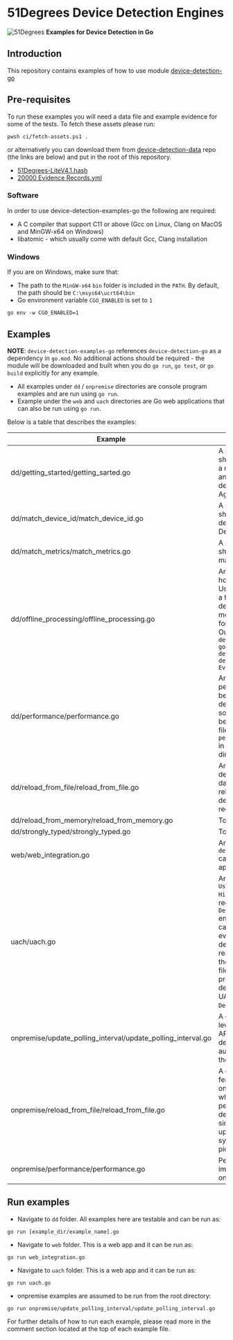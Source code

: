 # 51Degrees Device Detection Engines

![51Degrees](https://51degrees.com/DesktopModules/FiftyOne/Distributor/Logo.ashx?utm_source=github&utm_medium=repository&utm_content=readme_main&utm_campaign=go-open-source "Data rewards the curious") **Examples for Device Detection in Go**

## Introduction

This repository contains examples of how to use module [device-detection-go](https://github.com/51degrees/device-detection-go)

## Pre-requisites
To run these examples you will need a data file and example evidence for some of the tests.  To fetch these assets please run:

```
pwsh ci/fetch-assets.ps1 .
```

or alternatively you can download them from [device-detection-data](https://github.com/51Degrees/device-detection-data) repo (the links are below) and put in the root of this repository. 

- [51Degrees-LiteV4.1.hash](https://github.com/51Degrees/device-detection-data/blob/main/51Degrees-LiteV4.1.hash)
- [20000 Evidence Records.yml](https://github.com/51Degrees/device-detection-data/blob/main/20000%20Evidence%20Records.yml)

### Software

In order to use device-detection-examples-go the following are required:
- A C compiler that support C11 or above (Gcc on Linux, Clang on MacOS and MinGW-x64 on Windows)
- libatomic - which usually come with default Gcc, Clang installation

### Windows

If you are on Windows, make sure that:
- The path to the `MinGW-x64` `bin` folder is included in the `PATH`. By default, the path should be `C:\msys64\ucrt64\bin`
- Go environment variable `CGO_ENABLED` is set to `1` 
```
go env -w CGO_ENABLED=1
```

## Examples

**NOTE**: `device-detection-examples-go` references `device-detection-go` as a dependency in `go.mod`.  No additional actions should be required - the module will be downloaded and built when you do `go run`, `go test`, or `go build` explicitly for any example.  

- All examples under `dd` / `onpremise` directories are console program examples and are run using `go run`.
- Example under the `web` and `uach` directories are Go web applications that can also be run using `go run`.

Below is a table that describes the examples:

| Example                                                      | Description                                                                                                                                                                                                                                                                                                                    |
|--------------------------------------------------------------|--------------------------------------------------------------------------------------------------------------------------------------------------------------------------------------------------------------------------------------------------------------------------------------------------------------------------------|
| dd/getting_started/getting_sarted.go                         | A simple example that shows how to initialize a resource manager and perform device detection on User-Agent strings.                                                                                                                                                                                                           |
| dd/match_device_id/match_device_id.go                        | A simple example that shows how to perform device detection using Device Id.                                                                                                                                                                                                                                                   |
| dd/match_metrics/match_metrics.go                            | A simple example that shows how to access match metrics.                                                                                                                                                                                                                                                                       |
| dd/offline_processing/offline_processing.go                  | An example that shows how to process through User-Agents stored in a file, and output detection results and metrics to a local file for further evaluation. Output file is `./device-detection-go/dd/device-detection-cxx/device-detection-data/20000 Evidence Records.yml`                                                    |
| dd/performance/performance.go                                | An example perform performance benchmarking of our device detection solution and output the benchmark to a report file. Output file is `performance_report.log` in the working directory.                                                                                                                                      |
| dd/reload_from_file/reload_from_file.go                      | An example that demonstrates how a data file can be reloaded while serving device detection requests.                                                                                                                                                                                                                          |
| dd/reload_from_memory/reload_from_memory.go                  | To be implemented                                                                                                                                                                                                                                                                                                              |
| dd/strongly_typed/strongly_typed.go                          | To be implemented                                                                                                                                                                                                                                                                                                              |
| web/web_integration.go                                       | An example of how `device-detection-go` can be used in a web application.                                                                                                                                                                                                                                                      |
| uach/uach.go                                                 | An example of how `User Agent Client Hints (UACH)` can be requested by the `Device Detection` engine and how they can be used as evidence to perform a detection. Please also read the comment at the top of the example file `uach.go` which also provides a greater details on usage of UACH with `Device Detection` engine. |
| onpremise/update_polling_interval/update_polling_interval.go | A demo of a higher level onpremise Engine API to do device detection and do automatic polling for the data file update                                                                                                                                                                                                         |
| onpremise/reload_from_file/reload_from_file.go               | A demo the file watcher feature of the onpremise Engine API, while one goroutine performs device detections - the other simulates the data file update in the file system so that engine picks it up and reloads                                                                                                               |
| onpremise/performance/performance.go                         | Performance tests implemented using onpremise Engine API                                                                                                                                                                                                                                                                       |
## Run examples

- Navigate to `dd` folder. All examples here are testable and can be run as:
```
go run [example_dir/example_name].go
```
- Navigate to `web` folder. This is a web app and it can be run as:
```
go run web_integration.go
```
- Navigate to `uach` folder. This is a web app and it can be run as:
```
go run uach.go
```
- onpremise examples are assumed to be run from the root directory:
```
go run onpremise/update_polling_interval/update_polling_interval.go
```
For further details of how to run each example, please read more in the comment section located at the top of each example file.
